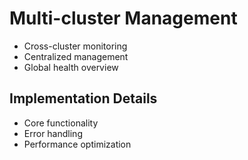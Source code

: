 # Multi-cluster Management
- Cross-cluster monitoring
- Centralized management
- Global health overview

## Implementation Details
- Core functionality
- Error handling
- Performance optimization
